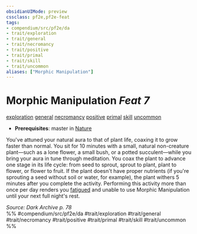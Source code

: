 ```yaml
---
obsidianUIMode: preview
cssclass: pf2e,pf2e-feat
tags:
- compendium/src/pf2e/da
- trait/exploration
- trait/general
- trait/necromancy
- trait/positive
- trait/primal
- trait/skill
- trait/uncommon
aliases: ["Morphic Manipulation"]
---
```

# Morphic Manipulation  *Feat 7*  
[exploration](rules/traits/exploration.md "Exploration Action & Ability Trait")  [general](rules/traits/general.md "General Feat Trait")  [necromancy](rules/traits/necromancy.md "Necromancy School Trait")  [positive](rules/traits/positive.md "Positive Energy & Element Trait")  [primal](rules/traits/primal.md "Primal Tradition Trait")  [skill](rules/traits/skill.md "Skill Feat Trait")  [uncommon](rules/traits/uncommon.md "Uncommon Rarity Trait")  

- **Prerequisites**: master in [Nature](compendium/skills.md#Nature)

You've attuned your natural aura to that of plant life, coaxing it to grow faster than normal. You sit for 10 minutes with a small, natural non-creature plant—such as a lone flower, a small bush, or a potted succulent—while you bring your aura in tune through meditation. You coax the plant to advance one stage in its life cycle: from seed to sprout, sprout to plant, plant to flower, or flower to fruit. If the plant doesn't have proper nutrients (if you're sprouting a seed without soil or water, for example), the plant withers 5 minutes after you complete the activity. Performing this activity more than once per day renders you [fatigued](rules/conditions.md#Fatigued) and unable to use Morphic Manipulation until your next full night's rest.

*Source: Dark Archive p. 78*  
%% #compendium/src/pf2e/da #trait/exploration #trait/general #trait/necromancy #trait/positive #trait/primal #trait/skill #trait/uncommon %%